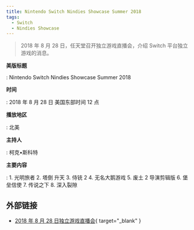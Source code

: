 ```yaml
---
title: Nintendo Switch Nindies Showcase Summer 2018
tags:
  - Switch
  - Nindies Showcase
---
```


> 2018 年 8 月 28 日，任天堂召开独立游戏直播会，介绍 Switch 平台独立游戏的消息。

**美版标题**

:   Nintendo Switch Nindies Showcase Summer 2018

**时间**

:   2018 年 8 月 28 日 美国东部时间 12 点

**播放地区**

:   北美

**主持人**

:   柯克•斯科特

**主要内容**

:   1. 光明旅者
    2. 塔倒 升天
    3. 侍铳 2
    4. 无名大鹅游戏
    5. 废土 2 导演剪辑版
    6. 堡垒信使
    7. 传说之下
    8. 深入裂隙

## 外部链接

- [2018 年 8 月 28 日独立游戏直播会](https://www.bilibili.com/video/BV1XD4y1Q7y9/){ target="_blank" }
